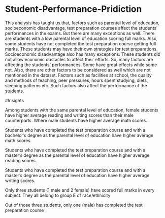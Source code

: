 # Student-Performance-Pridiction
This analysis has taught us that, factors such as parental level of education, socioeconomic disadvantage, test preparation courses affect the students’ performances in the exams. But there are many exceptions as well. There are students with a low parental level of education scoring full marks. Also, some students have not completed the test preparation course getting full marks. These students may have their own strategies for test preparations. Socioeconomic disadvantage also has many exceptions. These students did not allow economic obstacles to affect their efforts. So, many factors are affecting the students’ performances. Some have great effects while some not. Also, there are other factors to be considered as well which are not mentioned in the dataset. Factors such as facilities at school, the quality and methods of teaching, peer pressures, hours spent studying, diets, sleeping patterns etc. Such factors also affect the performance of the students.

#Insights

Among students with the same parental level of education, female students have higher average reading and writing scores than their male counterparts. Where male students have higher average math scores.

Students who have completed the test preparation course and with a bachelor’s degree as the parental level of education have higher average math scores.

Students who have completed the test preparation course and with a master’s degree as the parental level of education have higher average reading scores.

Students who have completed the test preparation course and with a master’s degree as the parental level of education have higher average writing scores.

Only three students (1 male and 2 female) have scored full marks in every subject. They all belong to group E of race/ethnicity

Out of those three students, only one (male) has completed the test preparation course
